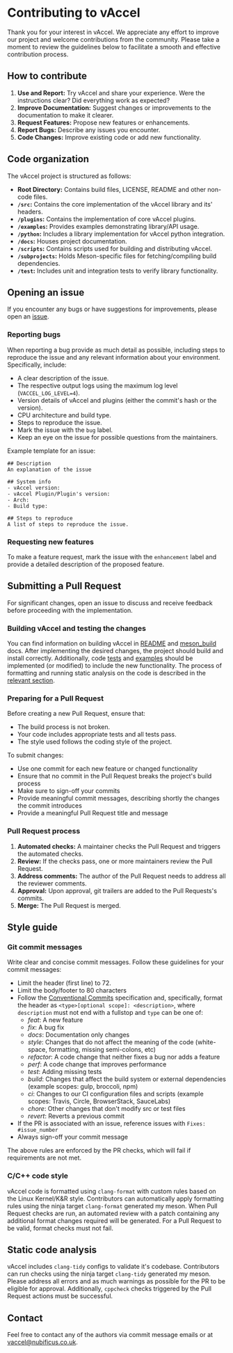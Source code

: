 # Contributing to vAccel

Thank you for your interest in vAccel. We appreciate any effort to improve our
project and welcome contributions from the community. Please take a moment to
review the guidelines below to facilitate a smooth and effective contribution
process.

## How to contribute

1. **Use and Report:** Try vAccel and share your experience. Were the
  instructions clear? Did everything work as expected?
2. **Improve Documentation:** Suggest changes or improvements to the
  documentation to make it clearer.
3. **Request Features:** Propose new features or enhancements.
4. **Report Bugs:** Describe any issues you encounter.
5. **Code Changes:** Improve existing code or add new functionality.

## Code organization

The vAccel project is structured as follows:
- **Root Directory:** Contains build files, LICENSE, README and other non-code
  files.
- **`/src`:** Contains the core implementation of the vAccel library and its'
  headers.
- **`/plugins`:** Contains the implementation of core vAccel plugins.
- **`/examples`:** Provides examples demonstrating library/API usage.
- **`/python`:** Includes a library implementation for vAccel python
  integration.
- **`/docs`:** Houses project documentation.
- **`/scripts`:** Contains scripts used for building and distributing vAccel.
- **`/subprojects`:** Holds Meson-specific files for fetching/compiling build
  dependencies.
- **`/test`:** Includes unit and integration tests to verify library
  functionality.

## Opening an issue

If you encounter any bugs or have suggestions for improvements, please open an
[issue](https://github.com/nubificus/vaccel/issues/new).

### Reporting bugs

When reporting a bug provide as much detail as possible, including steps to
reproduce the issue and any relevant information about your environment.
Specifically, include:
- A clear description of the issue.
- The respective output logs using the maximum log level (`VACCEL_LOG_LEVEL=4`).
- Version details of vAccel and plugins (either the commit's hash or the
  version).
- CPU architecture and build type.
- Steps to reproduce the issue.
- Mark the issue with the `bug` label.
- Keep an eye on the issue for possible questions from the maintainers.

Example template for an issue:
```text
## Description
An explanation of the issue 

## System info
- vAccel version:
- vAccel Plugin/Plugin's version:
- Arch:
- Build type:

## Steps to reproduce
A list of steps to reproduce the issue.
```

### Requesting new features

To make a feature request, mark the issue with the `enhancement` label and
provide a detailed description of the proposed feature.

## Submitting a Pull Request

For significant changes, open an issue to discuss and receive feedback before
proceeding with the implementation.

### Building vAccel and testing the changes

You can find information on building vAccel in [README](README.md) and
[meson_build](docs/meson_build.md) docs. After implementing the desired changes,
the project should build and install correctly. Additionally, code
[tests](docs/meson_build.md#running-the-tests) and
[examples](docs/meson_build.md#running-the-examples) should be implemented
(or modified) to include the new functionality. The process of formatting and
running static analysis on the code is described in the
[relevant section](docs/meson_build.md#formatting-code-and-running-static-analysis).

### Preparing for a Pull Request

Before creating a new Pull Request, ensure that:
- The build process is not broken.
- Your code includes appropriate tests and all tests pass.
- The style used follows the coding style of the project.

To submit changes:
- Use one commit for each new feature or changed functionality
- Ensure that no commit in the Pull Request breaks the project's build process
- Make sure to sign-off your commits
- Provide meaningful commit messages, describing shortly the changes the commit
  introduces
- Provide a meaningful Pull Request title and message

### Pull Request process

1. **Automated checks:** A maintainer checks the Pull Request and triggers the
  automated checks.
2. **Review:** If the checks pass, one or more maintainers review the Pull
  Request.
3. **Address comments:** The author of the Pull Request needs to address all the
  reviewer comments.
4. **Approval:** Upon approval, git trailers are added to the Pull Requests's
  commits.
5. **Merge:** The Pull Request is merged.

## Style guide

### Git commit messages

Write clear and concise commit messages. Follow these guidelines for your
commit messages:
- Limit the header (first line) to 72.
- Limit the body/footer to 80 characters
- Follow the [Conventional Commits](https://www.conventionalcommits.org/)
  specification and, specifically, format the header as `<type>[optional scope]:
  <description>`, where `description` must not end with a fullstop and `type`
  can be one of:
  - *feat*: A new feature
  - *fix*: A bug fix
  - *docs*: Documentation only changes
  - *style*: Changes that do not affect the meaning of the code (white-space,
    formatting, missing semi-colons, etc)
  - *refactor*: A code change that neither fixes a bug nor adds a feature
  - *perf*: A code change that improves performance
  - *test*: Adding missing tests
  - *build*: Changes that affect the build system or external dependencies
    (example scopes: gulp, broccoli, npm)
  - *ci*: Changes to our CI configuration files and scripts (example scopes:
    Travis, Circle, BrowserStack, SauceLabs)
  - *chore*: Other changes that don't modify src or test files
  - *revert*: Reverts a previous commit
- If the PR is associated with an issue, reference issues with
  `Fixes: #issue_number`
- Always sign-off your commit message

The above rules are enforced by the PR checks, which will fail if requirements
are not met.

### C/C++ code style

vAccel code is formatted using `clang-format` with custom rules based on the
Linux Kernel/K&R style. Contributors can automatically apply formatting rules
using the ninja target `clang-format` generated my meson. When Pull Request
checks are run, an automated review with a patch containing any additional
format changes required will be generated. For a Pull Request to be valid,
format checks must not fail.

## Static code analysis

vAccel includes `clang-tidy` configs to validate it's codebase. Contributors
can run checks using the ninja target `clang-tidy` generated my meson.
Please address all errors and as much warnings as possible for the PR to be
eligible for approval. Additionally, `cppcheck` checks triggered by the Pull
Request actions must be successful.

## Contact

Feel free to contact any of the authors via commit message emails or at
<vaccel@nubificus.co.uk>.
